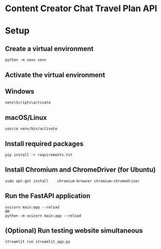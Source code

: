 # Content Creator Chat Travel Plan API

# Setup
## Create a virtual environment
    python -m venv venv
## Activate the virtual environment
## Windows
    venv\Scripts\activate
## macOS/Linux
    source venv/bin/activate

## Install required packages
    pip install -r requirements.txt

## Install Chromium and ChromeDriver (for Ubuntu)
    sudo apt-get install    chromium-browser chromium-chromedriver

## Run the FastAPI application
    uvicorn main:app --reload
    OR
    python -m uvicorn main:app --reload

## (Optional) Run testing website simultaneous
    streamlit run streamlit_app.py
